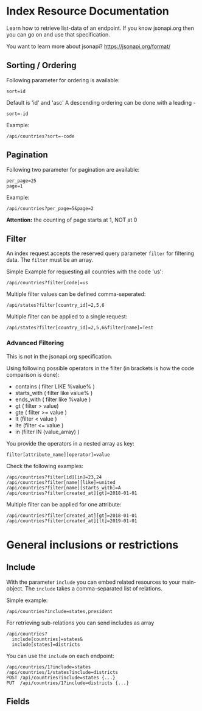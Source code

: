 # Index Resource Documentation
Learn how to retrieve list-data of an endpoint.
If you know jsonapi.org then you can go on and use that specification.

You want to learn more about jsonapi?
https://jsonapi.org/format/

## Sorting / Ordering

Following parameter for ordering is available:
```
sort=id
```

Default is 'id' and 'asc'
A descending ordering can be done with a leading -
```
sort=-id
``` 

Example:
```
/api/countries?sort=-code
```

## Pagination

Following two parameter for pagination are available:
```
per_page=25
page=1
```

Example:
```
/api/countries?per_page=5&page=2
```

**Attention:** the counting of page starts at 1, NOT at 0

## Filter

An index request accepts the reserved query parameter ```filter``` for filtering data.
The ```filter``` must be an array.

Simple Example for requesting all countries with the code 'us':
```
/api/countries?filter[code]=us
```

Multiple filter values can be defined comma-seperated:
```
/api/states?filter[country_id]=2,5,6
```

Multiple filter can be applied to a single request:
```
/api/states?filter[country_id]=2,5,6&filter[name]=Test
```

### Advanced Filtering
This is not in the jsonapi.org specification.

Using following possible operators in the filter (in brackets is how the code comparison is done):

- contains ( filter LIKE %value% )
- starts_with ( filter like value% )
- ends_with ( filter like %value )
- gt ( filter > value)
- gte ( filter >= value )
- lt (filter < value )
- lte (filter <= value )
- in (filter IN (value_array) )

You provide the operators in a nested array as key:

```
filter[attribute_name][operator]=value
```

Check the following examples:
```
/api/countries?filter[id][in]=23,24
/api/countries?filter[name][like]=united
/api/countries?filter[name][starts_with]=A
/api/countries?filter[created_at][gt]=2018-01-01
```

Multiple filter can be applied for one attribute:
```
/api/countries?filter[created_at][gt]=2018-01-01
/api/countries?filter[created_at][lt]=2019-01-01
```

# General inclusions or restrictions

## Include
With the parameter ```include``` you can embed related resources to your main-object.
The ```include``` takes a comma-separated list of relations.

Simple example:
```
/api/countries?include=states,president
```

For retrieving sub-relations you can send includes as array
```
/api/countries?
  include[countries]=states&
  include[states]=districts
```

You can use the ```include``` on each endpoint:
```
/api/countries/1?include=states
/api/countries/1/states?include=districts
POST /api/countries?include=states {...}
PUT  /api/countries/1?include=districts {...}
```

## Fields


